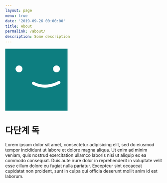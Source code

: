 ```yaml
---
layout: page
menu: true
date: '2019-09-26 00:00:00'
title: About
permalink: /about/
description: Some description
---
```

<img class="img-rounded" src="/assets/img/uploads/profile.png" alt="Thiago Rossener" width="200">

# 다단계 독

Lorem ipsum dolor sit amet, consectetur adipisicing elit, sed do eiusmod
tempor incididunt ut labore et dolore magna aliqua. Ut enim ad minim veniam,
quis nostrud exercitation ullamco laboris nisi ut aliquip ex ea commodo
consequat. Duis aute irure dolor in reprehenderit in voluptate velit esse
cillum dolore eu fugiat nulla pariatur. Excepteur sint occaecat cupidatat non
proident, sunt in culpa qui officia deserunt mollit anim id est laborum.
